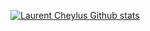 <!--
**lcheylus/lcheylus** is a ✨ _special_ ✨ repository because its `README.md` (this file) appears on your GitHub profile.

Here are some ideas to get you started:

- 🔭 I’m currently working on ...
- 🌱 I’m currently learning ...
- 👯 I’m looking to collaborate on ...
- 🤔 I’m looking for help with ...
- 💬 Ask me about ...
- 📫 How to reach me: ...
- 😄 Pronouns: ...
- ⚡ Fun fact: ...
-->

[![Laurent Cheylus Github stats](https://github-readme-stats.vercel.app/api?username=lcheylus&show_icons=true)](https://github.com/anuraghazra/github-readme-stats)
